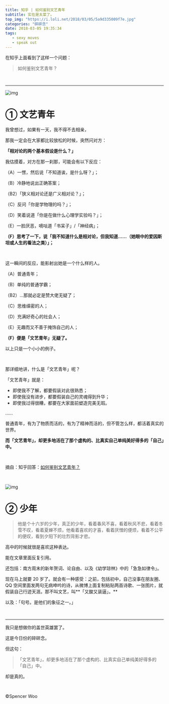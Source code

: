 ```yaml
---
title: 知乎 | 如何鉴别文艺青年
subtitle: 实在是太菜了。
top_img: "https://i.loli.net/2018/03/05/5a9d335009f7e.jpg"
categories: "碎碎念"
date: 2018-03-05 19:35:34
tags:
   - sexy moves
   - speak out
---
```


在知乎上面看到了这样一个问题：

> 如何鉴别文艺青年？

<br>

---

![img](https://i.loli.net/2018/03/05/5a9d33c463bcc.jpg)

# ① 文艺青年

我曾想过，如果有一天，我不得不去相亲，

那我一定会在大家都比较放松的时候，突然问对方：

**「相对论的两个基本假设是什么？」**

我估摸着，对方在那一刹那，可能会有以下反应：

（A）一愣，然后说「不知道诶，是什么呀？」；

（B）冷静地说出正确答案；

（B2）「狭义相对论还是广义相对论？」；

（C）反问「你是学物理的吗？」；

（D）笑着说道「你是在做什么心理学实验吗？」；

（E）一脸厌恶，嘀咕道「书呆子」/「神经病」；

**（F）思考了一下，说「我不知道什么是相对论，但我知道……（她眼中的爱因斯坦或人生的看法之类）」；**

<br>

这一瞬间的反应，能影射出她是一个什么样的人。

（A）普通青年；

（B）单纯的普通学霸；

（B2）...那就必定是赞大佬无疑了；

（C）思维缜密的人；

（D）充满好奇心的社会人；

（E）无趣而又不善于掩饰自己的人；

**（F）便是「文艺青年」无疑了。**

以上只是一个小小的例子。

<br>

那详细地讲，什么是「文艺青年」呢？

「文艺青年」就是：

- 即使我不了解，都要假装对此很熟悉；
- 即使我没有进步，都要假装自己的灵魂得到升华；
- 即使我过得很糟，都要在大家面前塑造完美无瑕。

……

普通青年，有为了物质而活的，有为了精神而活的，但不管怎么样，都活着真实的世界。

**而「文艺青年」，却更多地活在了那个虚构的、比真实自己单纯美好得多的「自己」中。**

<br>

摘自：知乎回答：[如何鉴别文艺青年？](https://www.zhihu.com/question/268022081/answer/334128776)

<br>

![img](https://i.loli.net/2018/03/05/5a9d373e70386.jpg)

# ② 少年

> 他是个十六岁的少年，真正的少年，看着春风不喜，看着秋风不悲，看着冬雪不叹，看着夏蝉不烦，他看着喜欢的才喜，看着厌憎的便烦，看着不公平的便叹，看到夕阳下的壮烈背影才悲。

高中的时候就很是喜欢这种表达。

能在文章里面反复引用。

还包括：南方周末的新年贺词、论自由、以及《幼学琼林》中的「急急如律令」。

现在马上就要 20 岁了。就会有一种感受：之前，包括初中，自己没事在朋友圈、QQ 空间里面发两句无病呻吟的诗，从微博上面复制粘贴两首诗歌、一张图片，就假装自己行迹天涯。那不叫文艺，叫**「又酸又装逼」。**

以及：「句号。是他们的象征之一。」

<br>

---

我只是想做你的盖世英雄罢了。

这是今日份的碎碎念。

但这句：

> 「文艺青年」，却更多地活在了那个虚构的、比真实自己单纯美好得多的「自己」中。

却是真的。

<br>

©Spencer Woo
